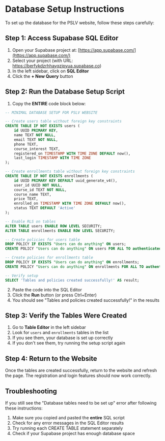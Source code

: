 # Database Setup Instructions

To set up the database for the PSLV website, follow these steps carefully:

## Step 1: Access Supabase SQL Editor

1. Open your Supabase project at: [https://app.supabase.com/](https://app.supabase.com/)
2. Select your project (with URL: https://berfykdzrhhayqzjpyua.supabase.co)
3. In the left sidebar, click on **SQL Editor**
4. Click the **+ New Query** button

## Step 2: Run the Database Setup Script

1. Copy the **ENTIRE** code block below:

```sql
-- MINIMAL DATABASE SETUP FOR PSLV WEBSITE

-- Create users table without foreign key constraints
CREATE TABLE IF NOT EXISTS users (
    id UUID PRIMARY KEY,
    name TEXT NOT NULL,
    email TEXT NOT NULL,
    phone TEXT,
    course_interest TEXT,
    registered_on TIMESTAMP WITH TIME ZONE DEFAULT now(),
    last_login TIMESTAMP WITH TIME ZONE
);

-- Create enrollments table without foreign key constraints
CREATE TABLE IF NOT EXISTS enrollments (
    id UUID PRIMARY KEY DEFAULT uuid_generate_v4(),
    user_id UUID NOT NULL,
    course_id TEXT NOT NULL,
    course_name TEXT,
    price TEXT,
    enrolled_on TIMESTAMP WITH TIME ZONE DEFAULT now(),
    status TEXT DEFAULT 'Active'
);

-- Enable RLS on tables
ALTER TABLE users ENABLE ROW LEVEL SECURITY;
ALTER TABLE enrollments ENABLE ROW LEVEL SECURITY;

-- Create policies for users table
DROP POLICY IF EXISTS "Users can do anything" ON users;
CREATE POLICY "Users can do anything" ON users FOR ALL TO authenticated, anon USING (true) WITH CHECK (true);

-- Create policies for enrollments table
DROP POLICY IF EXISTS "Users can do anything" ON enrollments;
CREATE POLICY "Users can do anything" ON enrollments FOR ALL TO authenticated, anon USING (true) WITH CHECK (true);

-- Verify setup
SELECT 'Tables and policies created successfully!' AS result;
```

2. Paste the code into the SQL Editor
3. Click the **Run** button (or press Ctrl+Enter)
4. You should see "Tables and policies created successfully!" in the results

## Step 3: Verify the Tables Were Created

1. Go to **Table Editor** in the left sidebar
2. Look for `users` and `enrollments` tables in the list
3. If you see them, your database is set up correctly
4. If you don't see them, try running the setup script again

## Step 4: Return to the Website

Once the tables are created successfully, return to the website and refresh the page. The registration and login features should now work correctly.

## Troubleshooting

If you still see the "Database tables need to be set up" error after following these instructions:

1. Make sure you copied and pasted the **entire** SQL script
2. Check for any error messages in the SQL Editor results
3. Try running each CREATE TABLE statement separately
4. Check if your Supabase project has enough database space
